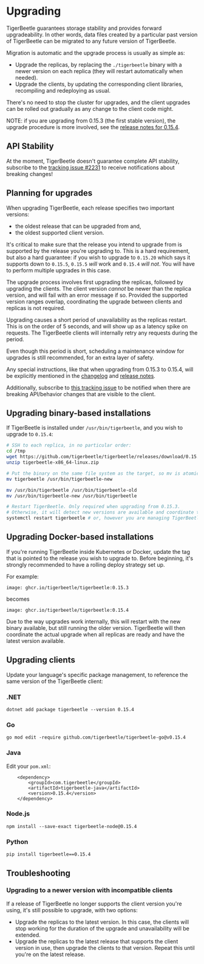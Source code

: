 # Upgrading

TigerBeetle guarantees storage stability and provides forward upgradeability. In other words, data
files created by a particular past version of TigerBeetle can be migrated to any future version of
TigerBeetle.

Migration is automatic and the upgrade process is usually as simple as:
* Upgrade the replicas, by replacing the `./tigerbeetle` binary with a newer version on each
  replica (they will restart automatically when needed).
* Upgrade the clients, by updating the corresponding client libraries, recompiling and redeploying
  as usual.

There's no need to stop the cluster for upgrades, and the client upgrades can be rolled out
gradually as any change to the client code might.

NOTE: if you are upgrading from 0.15.3 (the first stable version), the upgrade procedure is more
involved, see the [release notes for 0.15.4](https://github.com/tigerbeetle/tigerbeetle/releases/tag/0.15.4).

## API Stability

At the moment, TigerBeetle doesn't guarantee complete API stability, subscribe to the
[tracking issue #2231](https://github.com/tigerbeetle/tigerbeetle/issues/2231)
to receive notifications about breaking changes!

## Planning for upgrades
When upgrading TigerBeetle, each release specifies two important versions:
* the oldest release that can be upgraded from and,
* the oldest supported client version.

It's critical to make sure that the release you intend to upgrade from is supported by the release
you're upgrading to. This is a hard requirement, but also a hard guarantee: if you wish to upgrade
to `0.15.20` which says it supports down to `0.15.5`, `0.15.5` _will_ work and `0.15.4` _will not_.
You will have to perform multiple upgrades in this case.

The upgrade process involves first upgrading the replicas, followed by upgrading the clients. The
client version *cannot* be newer than the replica version, and will fail with an error message if
so. Provided the supported version ranges overlap, coordinating the upgrade between clients and
replicas is not required.

Upgrading causes a short period of unavailability as the replicas restart. This is on the order of
5 seconds, and will show up as a latency spike on requests. The TigerBeetle clients will internally
retry any requests during the period.

Even though this period is short, scheduling a maintenance window for upgrades is still
recommended, for an extra layer of safety.

Any special instructions, like that when upgrading from 0.15.3 to 0.15.4, will be explicitly
mentioned in the [changelog](https://github.com/tigerbeetle/tigerbeetle/blob/main/CHANGELOG.md)
and [release notes](https://github.com/tigerbeetle/tigerbeetle/releases).

Additionally, subscribe to [this tracking issue](https://github.com/tigerbeetle/tigerbeetle/issues/2231)
to be notified when there are breaking API/behavior changes that are visible to the client.

## Upgrading binary-based installations
If TigerBeetle is installed under `/usr/bin/tigerbeetle`, and you wish to upgrade to `0.15.4`:
```bash
# SSH to each replica, in no particular order:
cd /tmp
wget https://github.com/tigerbeetle/tigerbeetle/releases/download/0.15.4/tigerbeetle-x86_64-linux.zip
unzip tigerbeetle-x86_64-linux.zip

# Put the binary on the same file system as the target, so mv is atomic.
mv tigerbeetle /usr/bin/tigerbeetle-new

mv /usr/bin/tigerbeetle /usr/bin/tigerbeetle-old
mv /usr/bin/tigerbeetle-new /usr/bin/tigerbeetle

# Restart TigerBeetle. Only required when upgrading from 0.15.3.
# Otherwise, it will detect new versions are available and coordinate the upgrade itself.
systemctl restart tigerbeetle # or, however you are managing TigerBeetle.
```

## Upgrading Docker-based installations
If you're running TigerBeetle inside Kubernetes or Docker, update the tag that is pointed to the
release you wish to upgrade to. Before beginning, it's strongly recommended to have a rolling deploy
strategy set up.

For example:
```
image: ghcr.io/tigerbeetle/tigerbeetle:0.15.3
```

becomes
```
image: ghcr.io/tigerbeetle/tigerbeetle:0.15.4
```

Due to the way upgrades work internally, this will restart with the new binary available, but still
running the older version. TigerBeetle will then coordinate the actual upgrade when all replicas
are ready and have the latest version available.

## Upgrading clients
Update your language's specific package management, to reference the same version of the
TigerBeetle client:

### .NET
```
dotnet add package tigerbeetle --version 0.15.4
```

### Go
```
go mod edit -require github.com/tigerbeetle/tigerbeetle-go@v0.15.4
```

### Java
Edit your `pom.xml`:

```
    <dependency>
        <groupId>com.tigerbeetle</groupId>
        <artifactId>tigerbeetle-java</artifactId>
        <version>0.15.4</version>
    </dependency>
```

### Node.js
```
npm install --save-exact tigerbeetle-node@0.15.4
```

### Python
```
pip install tigerbeetle==0.15.4
```

## Troubleshooting
### Upgrading to a newer version with incompatible clients
If a release of TigerBeetle no longer supports the client version you're using, it's still possible
to upgrade, with two options:
* Upgrade the replicas to the latest version. In this case, the clients will stop working for the
  duration of the upgrade and unavailability will be extended.
* Upgrade the replicas to the latest release that supports the client version in use, then upgrade
  the clients to that version. Repeat this until you're on the latest release.
